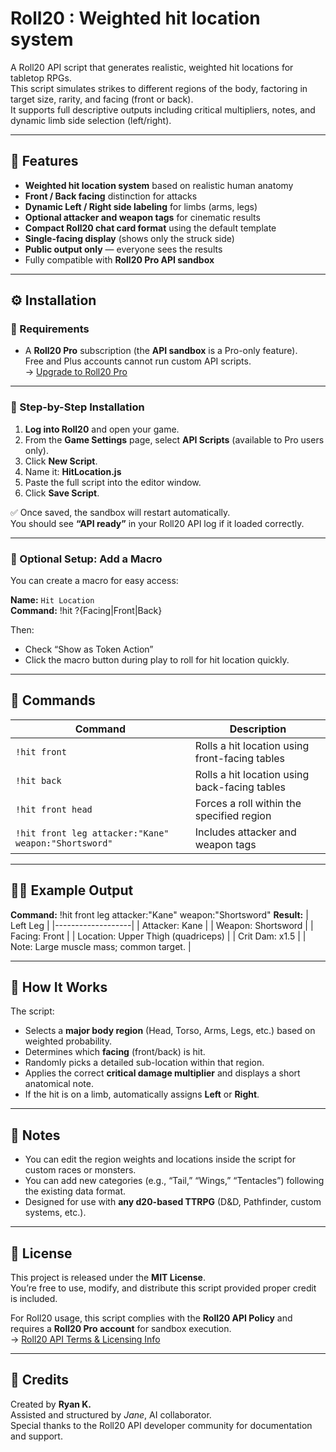# Roll20 : Weighted hit location system

A Roll20 API script that generates realistic, weighted hit locations for tabletop RPGs.  
This script simulates strikes to different regions of the body, factoring in target size, rarity, and facing (front or back).  
It supports full descriptive outputs including critical multipliers, notes, and dynamic limb side selection (left/right).

---

## 🎯 Features

- **Weighted hit location system** based on realistic human anatomy  
- **Front / Back facing** distinction for attacks  
- **Dynamic Left / Right side labeling** for limbs (arms, legs)  
- **Optional attacker and weapon tags** for cinematic results  
- **Compact Roll20 chat card format** using the default template  
- **Single-facing display** (shows only the struck side)  
- **Public output only** — everyone sees the results  
- Fully compatible with **Roll20 Pro API sandbox**

---

## ⚙️ Installation

### 🧾 Requirements
- A **Roll20 Pro** subscription (the **API sandbox** is a Pro-only feature).  
  Free and Plus accounts cannot run custom API scripts.  
  → [Upgrade to Roll20 Pro](https://roll20.net/pro)

---

### 🔧 Step-by-Step Installation

1. **Log into Roll20** and open your game.  
2. From the **Game Settings** page, select **API Scripts** (available to Pro users only).  
3. Click **New Script**.  
4. Name it: **HitLocation.js**
5. Paste the full script into the editor window.  
6. Click **Save Script**.

✅ Once saved, the sandbox will restart automatically.  
You should see **“API ready”** in your Roll20 API log if it loaded correctly.

---

### 🧠 Optional Setup: Add a Macro

You can create a macro for easy access:

**Name:** `Hit Location`  
**Command:** !hit ?{Facing|Front|Back}

Then:
- Check “Show as Token Action”  
- Click the macro button during play to roll for hit location quickly.

---

## 🧩 Commands

| Command | Description |
|----------|--------------|
| `!hit front` | Rolls a hit location using front-facing tables |
| `!hit back` | Rolls a hit location using back-facing tables |
| `!hit front head` | Forces a roll within the specified region |
| `!hit front leg attacker:"Kane" weapon:"Shortsword"` | Includes attacker and weapon tags |

---

## 🧙‍♂️ Example Output

**Command:** !hit front leg attacker:"Kane" weapon:"Shortsword"
**Result:**
| Left Leg |
|-------------------|
| Attacker: Kane |
| Weapon: Shortsword |
| Facing: Front |
| Location: Upper Thigh (quadriceps) |
| Crit Dam: x1.5 |
| Note: Large muscle mass; common target. |

---

## 🧠 How It Works

The script:
- Selects a **major body region** (Head, Torso, Arms, Legs, etc.) based on weighted probability.  
- Determines which **facing** (front/back) is hit.  
- Randomly picks a detailed sub-location within that region.  
- Applies the correct **critical damage multiplier** and displays a short anatomical note.  
- If the hit is on a limb, automatically assigns **Left** or **Right**.

---

## 🧾 Notes

- You can edit the region weights and locations inside the script for custom races or monsters.  
- You can add new categories (e.g., “Tail,” “Wings,” “Tentacles”) following the existing data format.  
- Designed for use with **any d20-based TTRPG** (D&D, Pathfinder, custom systems, etc.).

---

## 📜 License

This project is released under the **MIT License**.  
You’re free to use, modify, and distribute this script provided proper credit is included.

For Roll20 usage, this script complies with the **Roll20 API Policy** and requires a **Roll20 Pro account** for sandbox execution.  
→ [Roll20 API Terms & Licensing Info](https://wiki.roll20.net/API:Script_Index)

---

## 💬 Credits

Created by **Ryan K.**  
Assisted and structured by *Jane*, AI collaborator.  
Special thanks to the Roll20 API developer community for documentation and support.
